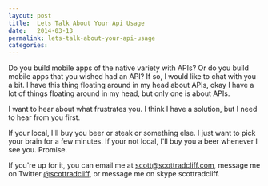 ```yaml
---
layout: post
title:  Lets Talk About Your Api Usage
date:   2014-03-13
permalink: lets-talk-about-your-api-usage
categories:
---
```


Do you build mobile apps of the native variety with APIs? Or do you build mobile apps that you wished had an API? If so, I would like to chat with you a bit. I have this thing floating around in my head about APIs, okay I have a lot of things floating around in my head, but only one is about APIs.

I want to hear about what frustrates you. I think I have a solution, but I need to hear from you first.

If your local, I'll buy you beer or steak or something else. I just want to pick your brain for a few minutes. If your not local, I'll buy you a beer whenever I see you. Promise.

If you're up for it, you can email me at [scott@scottradcliff.com](mailto:scott@scottradcliff.com), message me on Twitter [@scottradcliff](https://twitter.com/scottradcliff), or message me on skype scottradcliff.

